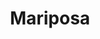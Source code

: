 ---
title: Mariposa
date: 
draft: false

# descripcion
description : Pulsera de plata 925 y microcubic

materials: Plata 925

color: Plateado

dimensions: 23cm largo

code: 03-21-0512

type: "Pulseras"

categories: []

# Images
# first image will be shown in the product page
images:
  # - image: "images/path_to_image"
  # La ubicacion de las imagenes es imagenes/Pulseras/Pulseras.Microcubic/03-21-0512-mariposa
  - image: "./images/pulseras/microcubic/03-21-0512.JPG"
---